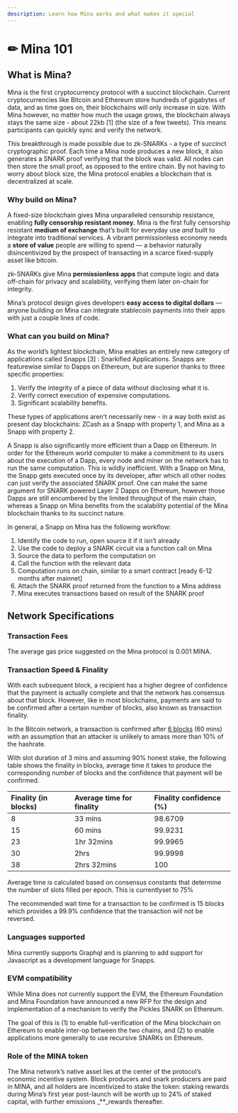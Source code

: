 ```yaml
---
description: Learn how Mina works and what makes it special
---
```


# ✏ Mina 101

## **What is Mina?**

Mina is the first cryptocurrency protocol with a succinct blockchain. Current cryptocurrencies like Bitcoin and Ethereum store hundreds of gigabytes of data, and as time goes on, their blockchains will only increase in size. With Mina however, no matter how much the usage grows, the blockchain always stays the same size - about 22kb \[1\] \(the size of a few tweets\). This means participants can quickly sync and verify the network.

This breakthrough is made possible due to zk-SNARKs - a type of succinct cryptographic proof. Each time a Mina node produces a new block, it also generates a SNARK proof verifying that the block was valid. All nodes can then store the small proof, as opposed to the entire chain. By not having to worry about block size, the Mina protocol enables a blockchain that is decentralized at scale.

### **Why build on Mina?**

A fixed-size blockchain gives Mina unparalleled censorship resistance, enabling **fully censorship resistant money.** Mina is the first fully censorship resistant **medium of exchange** that’s built for everyday use _and_ built to integrate into traditional services. A vibrant permissionless economy needs a **store of value** people are willing to spend — a behavior naturally disincentivized by the prospect of transacting in a scarce fixed-supply asset like bitcoin.

zk-SNARKs give Mina **permissionless apps** that compute logic and data off-chain for privacy and scalability, verifying them later on-chain for integrity.

Mina’s protocol design gives developers **easy access to digital dollars** — anyone building on Mina can integrate stablecoin payments into their apps with just a couple lines of code.

### **What can you build on Mina?**

As the world’s lightest blockchain, Mina enables an entirely new category of applications called Snapps \[3\] : Snarkified Applications. Snapps are featurewise similar to Dapps on Ethereum, but are superior thanks to three specific properties:

1. Verify the integrity of a piece of data without disclosing what it is.
2. Verify correct execution of expensive computations.
3. Significant scalability benefits.

These types of applications aren’t necessarily new - in a way both exist as present day blockchains: ZCash as a Snapp with property 1, and Mina as a Snapp with property 2.

A Snapp is also significantly more efficient than a Dapp on Ethereum. In order for the Ethereum world computer to make a commitment to its users about the execution of a Dapp, every node and miner on the network has to run the same computation. This is wildly inefficient. With a Snapp on Mina, the Snapp gets executed once by its developer, after which all other nodes can just verify the associated SNARK proof. One can make the same argument for SNARK powered Layer 2 Dapps on Ethereum, however those Dapps are still encumbered by the limited throughput of the main chain, whereas a Snapp on Mina benefits from the scalability potential of the Mina blockchain thanks to its succinct nature.

In general, a Snapp on Mina has the following workflow:

1. Identify the code to run, open source it if it isn’t already
2. Use the code to deploy a SNARK circuit via a function call on Mina
3. Source the data to perform the computation on
4. Call the function with the relevant data
5. Computation runs on chain, similar to a smart contract \[ready 6-12 months after mainnet\]
6. Attach the SNARK proof returned from the function to a Mina address
7. Mina executes transactions based on result of the SNARK proof

## **Network Specifications**

### **Transaction Fees**

The average gas price suggested on the Mina protocol is 0.001 MINA.

### **Transaction Speed & Finality**

With each subsequent block, a recipient has a higher degree of confidence that the payment is actually complete and that the network has consensus about that block. However, like in most blockchains, payments are said to be confirmed after a certain number of blocks, also known as transaction finality.

In the Bitcoin network, a transaction is confirmed after [6 blocks](https://en.bitcoin.it/wiki/Confirmation) \(60 mins\) with an assumption that an attacker is unlikely to amass more than 10% of the hashrate.

With slot duration of 3 mins and assuming 90% honest stake, the following table shows the finality in blocks, average time it takes to produce the corresponding number of blocks and the confidence that payment will be confirmed.

| Finality \(in blocks\) | Average time for finality | Finality confidence \(%\) |
| :--- | :--- | :--- |
| 8 | 33 mins | 98.6709 |
| 15 | 60 mins | 99.9231 |
| 23 | 1hr 32mins | 99.9965 |
| 30 | 2hrs | 99.9998 |
| 38 | 2hrs 32mins | 100 |

Average time is calculated based on consensus constants that determine the number of slots filled per epoch. This is currentlyset to 75%

The recommended wait time for a transaction to be confirmed is 15 blocks which provides a 99.9% confidence that the transaction will not be reversed.

### **Languages supported**

Mina currently supports Graphql and is planning to add support for Javascript as a development language for Snapps.

### **EVM compatibility**

While Mina does not currently support the EVM, the Ethereum Foundation and Mina Foundation have announced a new RFP for the design and implementation of a mechanism to verify the Pickles SNARK on Ethereum.

The goal of this is \(1\) to enable full-verification of the Mina blockchain on Ethereum to enable inter-op between the two chains, and \(2\) to enable applications more generally to use recursive SNARKs on Ethereum.

### **Role of the MINA token**

The Mina network’s native asset lies at the center of the protocol’s economic incentive system. Block producers and snark producers are paid in MINA, and all holders are incentivized to stake the token: staking rewards during Mina’s first year post-launch will be worth up to 24% of staked capital, with further emissions _\*\*_rewards thereafter.


